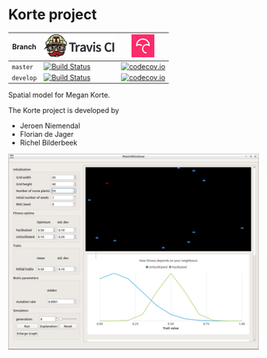 # Korte project

Branch|[![Travis CI logo](pics/TravisCI.png)](https://travis-ci.org)|[![Codecov logo](pics/Codecov.png)](https://www.codecov.io)
---|---|---
`master`|[![Build Status](https://travis-ci.org/richelbilderbeek/korte_project.svg?branch=master)](https://travis-ci.org/richelbilderbeek/korte_project) | [![codecov.io](https://codecov.io/github/richelbilderbeek/korte_project/coverage.svg?branch=master)](https://codecov.io/github/richelbilderbeek/korte_project?branch=master)
`develop`|[![Build Status](https://travis-ci.org/richelbilderbeek/korte_project.svg?branch=develop)](https://travis-ci.org/richelbilderbeek/korte_project) | [![codecov.io](https://codecov.io/github/richelbilderbeek/korte_project/coverage.svg?branch=develop)](https://codecov.io/github/richelbilderbeek/korte_project?branch=develop)

Spatial model for Megan Korte.

The Korte project is developed by

 * Jeroen Niemendal
 * Florian de Jager
 * Richel Bilderbeek

![](pics/20180208.png)
